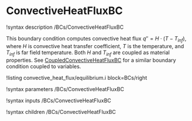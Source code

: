 # ConvectiveHeatFluxBC

!syntax description /BCs/ConvectiveHeatFluxBC

This boundary condition computes convective heat flux $q'' = H \cdot (T - T_{inf})$, where $H$ is convective heat transfer coefficient,
$T$ is the temperature, and $T_{inf}$ is far field temperature.  Both $H$ and $T_{inf}$ are coupled as material properties.
See [CoupledConvectiveHeatFluxBC](CoupledConvectiveHeatFluxBC.md) for a similar boundary condition coupled to variables.

!listing convective_heat_flux/equilibrium.i block=BCs/right

!syntax parameters /BCs/ConvectiveHeatFluxBC

!syntax inputs /BCs/ConvectiveHeatFluxBC

!syntax children /BCs/ConvectiveHeatFluxBC
